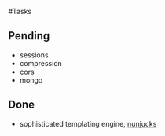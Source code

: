 #Tasks

## Pending

- sessions
- compression
- cors
- mongo

## Done

- sophisticated templating engine, [nunjucks](https://mozilla.github.io/nunjucks/getting-started.html)

